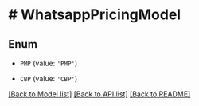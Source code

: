 # # WhatsappPricingModel

## Enum


* `PMP` (value: `'PMP'`)

* `CBP` (value: `'CBP'`)


[[Back to Model list]](../../README.md#models) [[Back to API list]](../../README.md#endpoints) [[Back to README]](../../README.md)
